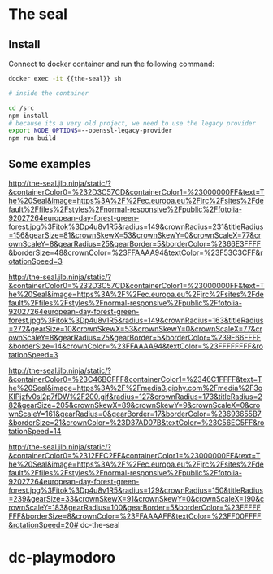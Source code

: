 # The seal

## Install
Connect to docker container and run the following command:

```sh
docker exec -it {{the-seal}} sh

# inside the container

cd /src
npm install
# because its a very old project, we need to use the legacy provider
export NODE_OPTIONS=--openssl-legacy-provider
npm run build
```

## Some examples

http://the-seal.jlb.ninja/static/?&containerColor0=%232D3C57CD&containerColor1=%23000000FF&text=The%20Seal&image=https%3A%2F%2Fec.europa.eu%2Fjrc%2Fsites%2Fdefault%2Ffiles%2Fstyles%2Fnormal-responsive%2Fpublic%2Ffotolia-92027264european-day-forest-green-forest.jpg%3Fitok%3Dp4u8v1R5&radius=149&crownRadius=231&titleRadius=156&gearSize=81&crownSkewX=53&crownSkewY=0&crownScaleX=77&crownScaleY=8&gearRadius=25&gearBorder=5&borderColor=%2366E3FFFF&borderSize=48&crownColor=%23FFAAAA94&textColor=%23F53C3CFF&rotationSpeed=3

http://the-seal.jlb.ninja/static/?&containerColor0=%232D3C57CD&containerColor1=%23000000FF&text=The%20Seal&image=https%3A%2F%2Fec.europa.eu%2Fjrc%2Fsites%2Fdefault%2Ffiles%2Fstyles%2Fnormal-responsive%2Fpublic%2Ffotolia-92027264european-day-forest-green-forest.jpg%3Fitok%3Dp4u8v1R5&radius=149&crownRadius=163&titleRadius=272&gearSize=10&crownSkewX=53&crownSkewY=0&crownScaleX=77&crownScaleY=8&gearRadius=25&gearBorder=5&borderColor=%239F66FFFF&borderSize=14&crownColor=%23FFAAAA94&textColor=%23FFFFFFFF&rotationSpeed=3

http://the-seal.jlb.ninja/static/?&containerColor0=%23C46BCFFF&containerColor1=%2346C1FFFF&text=The%20Seal&image=https%3A%2F%2Fmedia3.giphy.com%2Fmedia%2F3oKIPjzfv0sI2p7fDW%2F200.gif&radius=127&crownRadius=173&titleRadius=282&gearSize=205&crownSkewX=89&crownSkewY=9&crownScaleX=0&crownScaleY=161&gearRadius=0&gearBorder=17&borderColor=%23693655B7&borderSize=21&crownColor=%23D37AD07B&textColor=%23C56EC5FF&rotationSpeed=14

http://the-seal.jlb.ninja/static/?&containerColor0=%2312FFC2FF&containerColor1=%23000000FF&text=The%20Seal&image=https%3A%2F%2Fec.europa.eu%2Fjrc%2Fsites%2Fdefault%2Ffiles%2Fstyles%2Fnormal-responsive%2Fpublic%2Ffotolia-92027264european-day-forest-green-forest.jpg%3Fitok%3Dp4u8v1R5&radius=129&crownRadius=150&titleRadius=239&gearSize=33&crownSkewX=91&crownSkewY=0&crownScaleX=190&crownScaleY=183&gearRadius=100&gearBorder=5&borderColor=%23FFFFFFFF&borderSize=8&crownColor=%23FFAAAAFF&textColor=%23FF00FFFF&rotationSpeed=20# dc-the-seal
# dc-playmodoro
